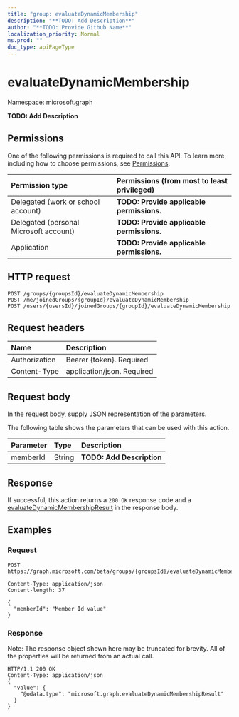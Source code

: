 ```yaml
---
title: "group: evaluateDynamicMembership"
description: "**TODO: Add Description**"
author: "**TODO: Provide Github Name**"
localization_priority: Normal
ms.prod: ""
doc_type: apiPageType
---
```


# evaluateDynamicMembership

Namespace: microsoft.graph

**TODO: Add Description**

## Permissions
One of the following permissions is required to call this API. To learn more, including how to choose permissions, see [Permissions](/concepts/permissions-reference.md).

|Permission type|Permissions (from most to least privileged)|
|:---|:---|
|Delegated (work or school account)|**TODO: Provide applicable permissions.**|
|Delegated (personal Microsoft account)|**TODO: Provide applicable permissions.**|
|Application|**TODO: Provide applicable permissions.**|

## HTTP request
<!-- {
  "blockType": "ignored"
}
-->
``` http
POST /groups/{groupsId}/evaluateDynamicMembership
POST /me/joinedGroups/{groupId}/evaluateDynamicMembership
POST /users/{usersId}/joinedGroups/{groupId}/evaluateDynamicMembership
```

## Request headers
|Name|Description|
|:---|:---|
|Authorization|Bearer {token}. Required|
|Content-Type|application/json. Required|

## Request body
In the request body, supply JSON representation of the parameters.

The following table shows the parameters that can be used with this action.

|Parameter|Type|Description|
|:---|:---|:---|
|memberId|String|**TODO: Add Description**|



## Response
If successful, this action returns a `200 OK` response code and a [evaluateDynamicMembershipResult](../resources/evaluatedynamicmembershipresult.md) in the response body.

## Examples

### Request
<!-- {
  "blockType": "request",
  "name": "group_evaluatedynamicmembership"
}
-->
``` http
POST https://graph.microsoft.com/beta/groups/{groupsId}/evaluateDynamicMembership

Content-Type: application/json
Content-length: 37

{
  "memberId": "Member Id value"
}
```

### Response
Note: The response object shown here may be truncated for brevity. All of the properties will be returned from an actual call.
<!-- {
  "blockType": "response",
  "truncated": true,
  "@odata.type": "microsoft.graph.evaluatedynamicmembershipresult"
}
-->
``` http
HTTP/1.1 200 OK
Content-Type: application/json
{
  "value": {
    "@odata.type": "microsoft.graph.evaluateDynamicMembershipResult"
  }
}
```

